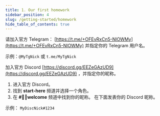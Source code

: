 ```yaml
---
title: 1. Our first homework
sidebar_position: 4
slug: /getting-started/homework
hide_table_of_contents: true
---
```


请加入官方 Telegram： [https://t.me/+OFEvRxCn5-NlOWMy](https://t.me/+OFEvRxCn5-NlOWMy) 并指定你的 Telegram 用户名。

示例：`@MyTgNick` 或 `t.me/MyTgNick`

加入官方 Discord [https://discord.gg/EEZeGAzUD9](https://discord.gg/EEZeGAzUD9) ，并指定你的昵称。

1. 进入官方 Discord。
2. 找到 **start-here** 频道并选择一个角色。
3. 在 **#👋┃welcome** 频道中找到你的昵称。
在下面发表你的 Discord 昵称。

示例： `MyDiscNick#1234`
